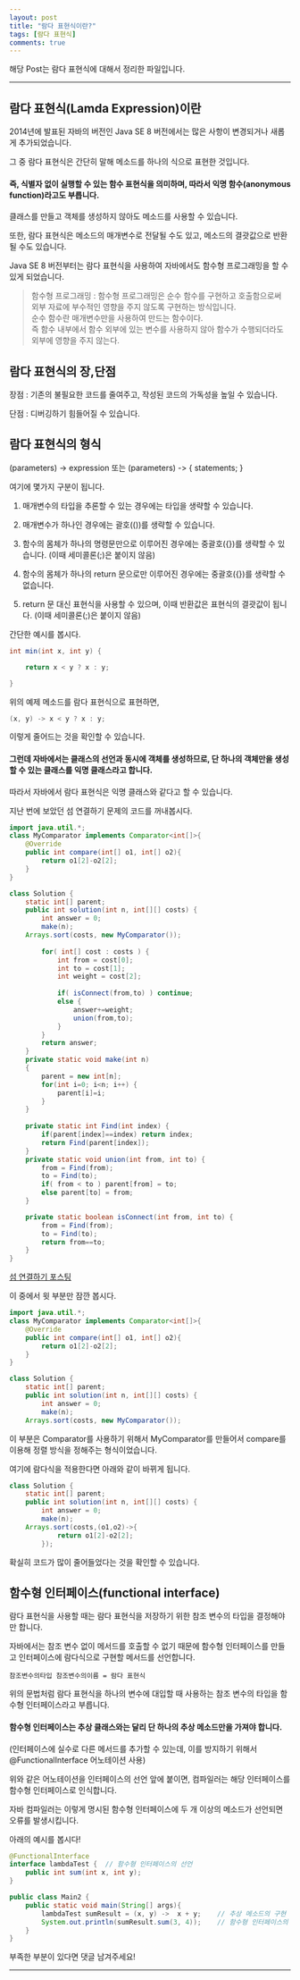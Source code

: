 ```yaml
---
layout: post
title: "람다 표현식이란?"
tags: [람다 표현식]
comments: true
---
```

 
해당 Post는 람다 표현식에 대해서 정리한 파일입니다.

---

## 람다 표현식(Lamda Expression)이란

2014년에 발표된 자바의 버전인 Java SE 8 버전에서는 많은 사항이 변경되거나 새롭게 추가되었습니다.

그 중 람다 표현식은 간단히 말해 메소드를 하나의 식으로 표현한 것입니다.

#### 즉, 식별자 없이 실행할 수 있는 함수 표현식을 의미하며, 따라서 익명 함수(anonymous function)라고도 부릅니다. 

클래스를 만들고 객체를 생성하지 않아도 메소드를 사용할 수 있습니다.

또한, 람다 표현식은 메소드의 매개변수로 전달될 수도 있고, 메소드의 결괏값으로 반환될 수도 있습니다.

Java SE 8 버전부터는 람다 표현식을 사용하여 자바에서도 함수형 프로그래밍을 할 수 있게 되었습니다.

> 함수형 프로그래밍 :   함수형 프로그래밍은 순수 함수를 구현하고 호출함으로써 외부 자료에 부수적인 영향을 주지 않도록 구현하는 방식입니다.<br> 
순수 함수란 매개변수만을 사용하여 만드는 함수이다. <br>
즉 함수 내부에서 함수 외부에 있는 변수를 사용하지 않아 함수가 수행되더라도 외부에 영향을 주지 않는다.

## 람다 표현식의 장,단점

장점 : 기존의 불필요한 코드를 줄여주고, 작성된 코드의 가독성을 높일 수 있습니다.

단점 : 디버깅하기 힘들어질 수 있습니다. 

## 람다 표현식의 형식

(parameters) -> expression 또는 (parameters) -> { statements; }

여기에 몇가지 구분이 됩니다.

1. 매개변수의 타입을 추론할 수 있는 경우에는 타입을 생략할 수 있습니다.

2. 매개변수가 하나인 경우에는 괄호(())를 생략할 수 있습니다.

3. 함수의 몸체가 하나의 명령문만으로 이루어진 경우에는 중괄호({})를 생략할 수 있습니다. (이때 세미콜론(;)은 붙이지 않음)

4. 함수의 몸체가 하나의 return 문으로만 이루어진 경우에는 중괄호({})를 생략할 수 없습니다.

5. return 문 대신 표현식을 사용할 수 있으며, 이때 반환값은 표현식의 결괏값이 됩니다. (이때 세미콜론(;)은 붙이지 않음)

간단한 예시를 봅시다.

```java
int min(int x, int y) {

    return x < y ? x : y;

}
```
위의 예제 메소드를 람다 표현식으로 표현하면,

```java
(x, y) -> x < y ? x : y;
```
이렇게 줄어드는 것을 확인할 수 있습니다.

#### 그런데 자바에서는 클래스의 선언과 동시에 객체를 생성하므로, 단 하나의 객체만을 생성할 수 있는 클래스를 익명 클래스라고 합니다.

따라서 자바에서 람다 표현식은 익명 클래스와 같다고 할 수 있습니다.

지난 번에 보았던 섬 연결하기 문제의 코드를 꺼내봅시다.

```java
import java.util.*;
class MyComparator implements Comparator<int[]>{
	@Override
	public int compare(int[] o1, int[] o2){
		return o1[2]-o2[2]; 
	}
}

class Solution {
    static int[] parent;
    public int solution(int n, int[][] costs) {
		int answer = 0;
		make(n);
    Arrays.sort(costs, new MyComparator());
    
		for( int[] cost : costs ) {	
			int from = cost[0];
			int to = cost[1];
			int weight = cost[2];
			
			if( isConnect(from,to) ) continue;
			else {
				answer+=weight;
				union(from,to);
			}
		}
		return answer;	
    }
    private static void make(int n)
    {
        parent = new int[n];
		for(int i=0; i<n; i++) {
			parent[i]=i;
		}
    }
    
    private static int Find(int index) {
		if(parent[index]==index) return index;
		return Find(parent[index]);
	}
    private static void union(int from, int to) {
		from = Find(from);
		to = Find(to);
		if( from < to ) parent[from] = to;
		else parent[to] = from;
	}

	private static boolean isConnect(int from, int to) {
		from = Find(from);
		to = Find(to);		
		return from==to;
	}
}

```

<a href="https://junghyun100.github.io/Programmers-%EC%84%AC-%EC%97%B0%EA%B2%B0%ED%95%98%EA%B8%B0/">섬 연결하기 포스팅</a>

이 중에서 윗 부분만 잠깐 봅시다.

```java
import java.util.*;
class MyComparator implements Comparator<int[]>{
	@Override
	public int compare(int[] o1, int[] o2){
		return o1[2]-o2[2]; 
	}
}

class Solution {
    static int[] parent;
    public int solution(int n, int[][] costs) {
		int answer = 0;
		make(n);
    Arrays.sort(costs, new MyComparator());
```
이 부분은 Comparator를 사용하기 위해서 MyComparator를 만들어서 compare를 이용해 정렬 방식을 정해주는 형식이었습니다.

여기에 람다식을 적용한다면 아래와 같이 바뀌게 됩니다.

```java
class Solution {
    static int[] parent;
    public int solution(int n, int[][] costs) {
		int answer = 0;
		make(n);
    Arrays.sort(costs,(o1,o2)->{
			return o1[2]-o2[2];
		});		
```

확실히 코드가 많이 줄어들었다는 것을 확인할 수 있습니다.

## 함수형 인터페이스(functional interface)

람다 표현식을 사용할 때는 람다 표현식을 저장하기 위한 참조 변수의 타입을 결정해야만 합니다.

자바에서는 참조 변수 없이 메서드를 호출할 수 없기 때문에 함수형 인터페이스를 만들고 인터페이스에 람다식으로 구현할 메서드를 선언합니다. 

```
참조변수의타입 참조변수의이름 = 람다 표현식
```

위의 문법처럼 람다 표현식을 하나의 변수에 대입할 때 사용하는 참조 변수의 타입을 함수형 인터페이스라고 부릅니다. 

#### 함수형 인터페이스는 추상 클래스와는 달리 단 하나의 추상 메소드만을 가져야 합니다.

(인터페이스에 실수로 다른 메서드를 추가할 수 있는데, 이를 방지하기 위해서 @FunctionalInterface 어노테이션 사용)

위와 같은 어노테이션을 인터페이스의 선언 앞에 붙이면, 컴파일러는 해당 인터페이스를 함수형 인터페이스로 인식합니다.

자바 컴파일러는 이렇게 명시된 함수형 인터페이스에 두 개 이상의 메소드가 선언되면 오류를 발생시킵니다.

아래의 예시를 봅시다!

```java
@FunctionalInterface
interface lambdaTest {	// 함수형 인터페이스의 선언
	public int sum(int x, int y);
}

public class Main2 {
	public static void main(String[] args){
		lambdaTest sumResult = (x, y) ->  x + y;	// 추상 메소드의 구현
		System.out.println(sumResult.sum(3, 4));	// 함수형 인터페이스의 사용 
	}
}
```


부족한 부분이 있다면 댓글 남겨주세요!

---
